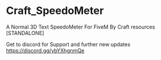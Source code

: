 # Craft_SpeedoMeter
A Normal 3D Text SpeedoMeter For FiveM By Craft resources [STANDALONE]

Get to discord for Support and further new updates
https://discord.gg/ybYXhgnmQe
